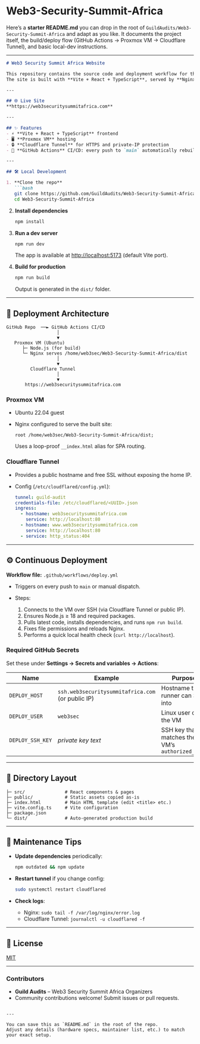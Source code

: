 # Web3-Security-Summit-Africa


Here’s a **starter README.md** you can drop in the root of
`GuildAudits/Web3-Security-Summit-Africa` and adapt as you like.
It documents the project itself, the build/deploy flow (GitHub Actions → Proxmox VM → Cloudflare Tunnel), and basic local-dev instructions.

---

````markdown
# Web3 Security Summit Africa Website

This repository contains the source code and deployment workflow for the official **Web3 Security Summit Africa** website.  
The site is built with **Vite + React + TypeScript**, served by **Nginx** on a Proxmox VM, and published securely to the Internet through a **Cloudflare Tunnel**.

---

## 🌐 Live Site
**https://web3securitysummitafrica.com**

---

## ✨ Features
- ⚡️ **Vite + React + TypeScript** frontend
- 🖥 **Proxmox VM** hosting
- 🔒 **Cloudflare Tunnel** for HTTPS and private-IP protection
- 🤖 **GitHub Actions** CI/CD: every push to `main` automatically rebuilds and deploys

---

## 🛠 Local Development

1. **Clone the repo**
   ```bash
   git clone https://github.com/GuildAudits/Web3-Security-Summit-Africa.git
   cd Web3-Security-Summit-Africa
````

2. **Install dependencies**

   ```bash
   npm install
   ```

3. **Run a dev server**

   ```bash
   npm run dev
   ```

   The app is available at [http://localhost:5173](http://localhost:5173) (default Vite port).

4. **Build for production**

   ```bash
   npm run build
   ```

   Output is generated in the `dist/` folder.

---

## 🚀 Deployment Architecture

```
GitHub Repo  ──► GitHub Actions CI/CD
                   │
                   ▼
   Proxmox VM (Ubuntu)
      ├─ Node.js (for build)
      └─ Nginx serves /home/web3sec/Web3-Security-Summit-Africa/dist
                   │
                   ▼
         Cloudflare Tunnel
                   │
                   ▼
       https://web3securitysummitafrica.com
```

### Proxmox VM

* Ubuntu 22.04 guest
* Nginx configured to serve the built site:

  ```
  root /home/web3sec/Web3-Security-Summit-Africa/dist;
  ```

  Uses a loop-proof `__index.html` alias for SPA routing.

### Cloudflare Tunnel

* Provides a public hostname and free SSL without exposing the home IP.
* Config (`/etc/cloudflared/config.yml`):

  ```yaml
  tunnel: guild-audit
  credentials-file: /etc/cloudflared/<UUID>.json
  ingress:
    - hostname: web3securitysummitafrica.com
      service: http://localhost:80
    - hostname: www.web3securitysummitafrica.com
      service: http://localhost:80
    - service: http_status:404
  ```

---

## ⚙️ Continuous Deployment

**Workflow file:** `.github/workflows/deploy.yml`

* Triggers on every push to `main` or manual dispatch.
* Steps:

  1. Connects to the VM over SSH (via Cloudflare Tunnel or public IP).
  2. Ensures Node.js ≥ 18 and required packages.
  3. Pulls latest code, installs dependencies, and runs `npm run build`.
  4. Fixes file permissions and reloads Nginx.
  5. Performs a quick local health check (`curl http://localhost`).

### Required GitHub Secrets

Set these under **Settings → Secrets and variables → Actions**:

| Name             | Example                                           | Purpose                                         |
| ---------------- | ------------------------------------------------- | ----------------------------------------------- |
| `DEPLOY_HOST`    | `ssh.web3securitysummitafrica.com` (or public IP) | Hostname the runner can SSH into                |
| `DEPLOY_USER`    | `web3sec`                                         | Linux user on the VM                            |
| `DEPLOY_SSH_KEY` | *private key text*                                | SSH key that matches the VM’s `authorized_keys` |

---

## 🧩 Directory Layout

```
├─ src/               # React components & pages
├─ public/            # Static assets copied as-is
├─ index.html         # Main HTML template (edit <title> etc.)
├─ vite.config.ts     # Vite configuration
├─ package.json
└─ dist/              # Auto-generated production build
```

---

## 🔑 Maintenance Tips

* **Update dependencies** periodically:

  ```bash
  npm outdated && npm update
  ```
* **Restart tunnel** if you change config:

  ```bash
  sudo systemctl restart cloudflared
  ```
* **Check logs**:

  * Nginx: `sudo tail -f /var/log/nginx/error.log`
  * Cloudflare Tunnel: `journalctl -u cloudflared -f`

---

## 📄 License

[MIT](LICENSE)

---

### Contributors

* **Guild Audits** – Web3 Security Summit Africa Organizers
* Community contributions welcome! Submit issues or pull requests.

```

---

You can save this as `README.md` in the root of the repo.  
Adjust any details (hardware specs, maintainer list, etc.) to match your exact setup.
```
